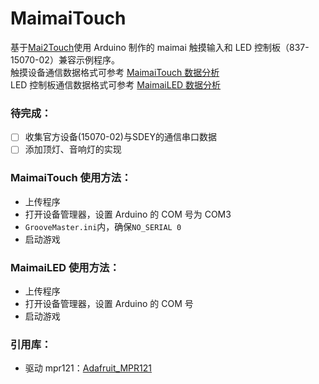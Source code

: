 # MaimaiTouch
基于[Mai2Touch](https://github.com/Sucareto/Mai2Touch)使用 Arduino 制作的 maimai 触摸输入和 LED 控制板（837-15070-02）兼容示例程序。  
触摸设备通信数据格式可参考 [MaimaiTouch 数据分析](MaimaiTouch/README.md)  
LED 控制板通信数据格式可参考 [MaimaiLED 数据分析](MaimaiLED/README.md)  

### 待完成：  
- [ ] 收集官方设备(15070-02)与SDEY的通信串口数据
- [ ] 添加顶灯、音响灯的实现

### MaimaiTouch 使用方法：  
- 上传程序
- 打开设备管理器，设置 Arduino 的 COM 号为 COM3
- `GrooveMaster.ini`内，确保`NO_SERIAL 0`
- 启动游戏

### MaimaiLED 使用方法：  
- 上传程序
- 打开设备管理器，设置 Arduino 的 COM 号
- 启动游戏

### 引用库：
- 驱动 mpr121：[Adafruit_MPR121](https://github.com/adafruit/Adafruit_MPR121)

